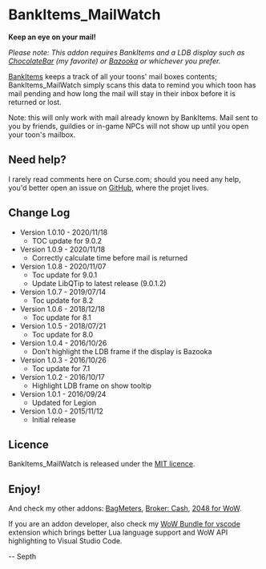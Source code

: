 # BankItems_MailWatch

**Keep an eye on your mail!**

*Please note: This addon requires BankItems and a LDB display such as [ChocolateBar](https://mods.curse.com/addons/wow/chocolatebar) (my favorite) or [Bazooka](https://mods.curse.com/addons/wow/bazooka) or whichever you prefer.*

[BankItems](http://www.curse.com/addons/wow/bank-items "BankItems") keeps a track of all your toons' mail boxes contents; BankItems_MailWatch simply scans this data to remind you which toon has mail pending and how long the mail will stay in their inbox before it is returned or lost.

Note: this will only work with mail already known by BankItems. Mail sent to you by friends, guildies or in-game NPCs will not show up until you open your toon's mailbox.


## Need help?

I rarely read comments here on Curse.com; should you need any help, you'd better open an issue on [GitHub](https://github.com/Septh/WoW-BankItems_MailWatch "GitHub repository"), where the projet lives.


## Change Log

* Version 1.0.10 - 2020/11/18
	* TOC update for 9.0.2
* Version 1.0.9 - 2020/11/18
	* Correctly calculate time before mail is returned
* Version 1.0.8 - 2020/11/07
	* Toc update for 9.0.1
	* Update LibQTip to latest release (9.0.1.2)
* Version 1.0.7 - 2019/07/14
	* Toc update for 8.2
* Version 1.0.6 - 2018/12/18
	* Toc update for 8.1
* Version 1.0.5 - 2018/07/21
	* Toc update for 8.0
* Version 1.0.4 - 2016/10/26
	* Don't highlight the LDB frame if the display is Bazooka
* Version 1.0.3 - 2016/10/26
	* Toc update for 7.1
* Version 1.0.2 - 2016/10/17
	* Highlight LDB frame on show tooltip
* Version 1.0.1 - 2016/09/24
	* Updated for Legion
* Version 1.0.0 - 2015/11/12
	* Initial release

## Licence

BankItems_MailWatch is released under the [MIT licence](https://opensource.org/licenses/MIT).


## Enjoy!

And check my other addons: [BagMeters](https://www.curse.com/addons/wow/bagmeters), [Broker: Cash](https://www.curse.com/addons/wow/broker_cash), [2048 for WoW](https://www.curse.com/addons/wow/wow2048).

If you are an addon developer, also check my [WoW Bundle for vscode](https://marketplace.visualstudio.com/items?itemName=Septh.wow-bundle) extension which brings better Lua language support and WoW API highlighting to Visual Studio Code.

-- Septh
